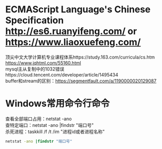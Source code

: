 
# ECMAScript Language's Chinese Specification http://es6.ruanyifeng.com/ or https://www.liaoxuefeng.com/
顶尖中文大学计算机专业课程体系https://study.163.com/curricula/cs.htm  
https://www.jqhtml.com/55160.html  
mysql主从复制中的1032错误https://cloud.tencent.com/developer/article/1495434  
buffer和stream的区别：https://segmentfault.com/a/1190000020129087


# Windows常用命令行命令
查看全部端口占用：netstat -ano  
查特定端口：netstat -ano |findstr "端口号"  
杀死进程：taskkill /f /t /im "进程id或者进程名称"  

```cmd
netstat -ano |findstr "端口号"  
```

